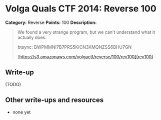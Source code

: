# Volga Quals CTF 2014: Reverse 100

**Category:** Reverse
**Points:** 100
**Description:**

> We found a very strange program, but we can't understand what it actually does.
>
> btsync: BWPMMNI7B7PRS5KICN3XMQNZSS6BHU7GN
>
> [https://s3.amazonaws.com/volgactf/reverse/100/rev100](rev100)

## Write-up

(TODO)

## Other write-ups and resources

* none yet
